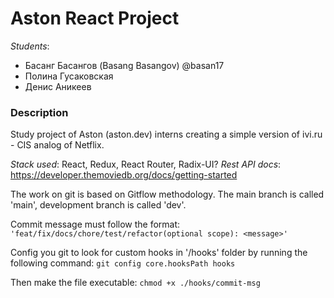 # Aston React Project

*Students*:
- Басанг Басангов (Basang Basangov) @basan17
- Полина Гусаковская 
- Денис Аникеев

### Description
Study project of Aston (aston.dev) interns creating a simple version of ivi.ru - CIS analog of Netflix.

*Stack used*: React, Redux, React Router, Radix-UI?
*Rest API docs*: https://developer.themoviedb.org/docs/getting-started

The work on git is based on Gitflow methodology. The main branch is called 'main', development branch is called 'dev'. 

Commit message must follow the format: `'feat/fix/docs/chore/test/refactor(optional scope): <message>'`

Config you git to look for custom hooks in '/hooks' folder by running the following command:
`git config core.hooksPath hooks`

Then make the file executable:
`chmod +x ./hooks/commit-msg`



